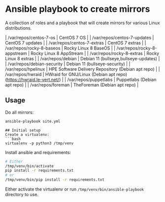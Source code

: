 # Ansible playbook to create mirrors
A collection of roles and a playbook that will create mirrors for various Linux distributions.

| /var/repos/centos-7-os       | CentOS 7 OS |
| /var/repos/centos-7-updates  | CentOS 7 updates |
| /var/repos/centos-7-extras   | CentOS 7 extras |
| /var/repos/rocky-8-baseos    | Rocky Linux 8 BaseOS |
| /var/repos/rocky-8-appstream | Rocky Linux 8 AppStream |
| /var/repos/rocky-8-extras    | Rocky Linux 8 extras |
| /var/repos/debian            | Debian 11 (bullseye,bullseye-updates) |
| /var/repos/debian-security   | Debian 11 (bullseye-security) |
| /var/repos/hpelinux          | HPE Software Delivery Repository (Debian apt repo) |
| /var/repos/hwraid            | HWraid for GNU/Linux (Debian apt repo) (https://hwraid.le-vert.net/) |
| /var/repos/puppetlabs        | Puppetlabs (Debian apt repo) |
| /var/repos/foreman           | TheForeman (Debian apt repo) |

## Usage
Do all mirrors:
```bash
ansible-playbook site.yml 
```
```
## Initial setup
Create a virtualenv:
```bash
virtualenv -p python3 /tmp/venv
```

Install ansible and requirements:
```bash
# Either
/tmp/venv/bin/activate
pip install -r requirements.txt
# or
/tmp/venv/bin/pip install -r requirements.txt
```
Either activate the virtualenv or run `/tmp/venv/bin/ansible-playbook` directory to use.
